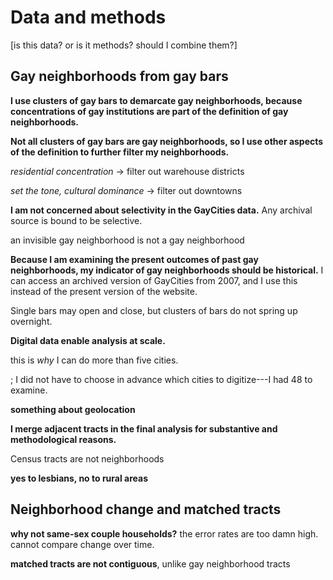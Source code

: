 ---
---

# Data and methods

[is this data? or is it methods? should I combine them?]

## Gay neighborhoods from gay bars

**I use clusters of gay bars to demarcate gay neighborhoods, because concentrations of gay institutions are part of the definition of gay neighborhoods.**

**Not all clusters of gay bars are gay neighborhoods, so I use other aspects of the definition to further filter my neighborhoods.**

*residential concentration* -> filter out warehouse districts

*set the tone, cultural dominance* -> filter out downtowns

**I am not concerned about selectivity in the GayCities data.** Any archival source is bound to be selective.

an invisible gay neighborhood is not a gay neighborhood

**Because I am examining the present outcomes of past gay neighborhoods, my indicator of gay neighborhoods should be historical.** I can access an archived version of GayCities from 2007, and I use this instead of the present version of the website.


Single bars may open and close, but clusters of bars do not spring up overnight.

**Digital data enable analysis at scale.**

this is *why* I can do more than five cities.

; I did not have to choose in advance which cities to digitize---I had 48 to examine.


**something about geolocation**

**I merge adjacent tracts in the final analysis for substantive and methodological reasons.**

Census tracts are not neighborhoods

**yes to lesbians, no to rural areas**

## Neighborhood change and matched tracts

**why not same-sex couple households?** the error rates are too damn high. cannot compare change over time.

**matched tracts are not contiguous**, unlike gay neighborhood tracts
